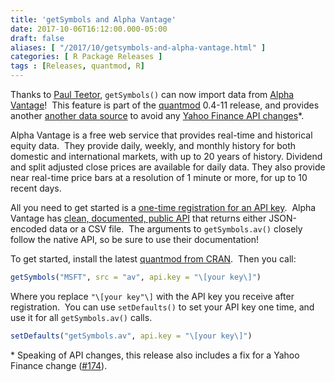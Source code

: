 ```yaml
---
title: 'getSymbols and Alpha Vantage'
date: 2017-10-06T16:12:00.000-05:00
draft: false
aliases: [ "/2017/10/getsymbols-and-alpha-vantage.html" ]
categories: [ R Package Releases ]
tags : [Releases, quantmod, R]
---
```


Thanks to [Paul Teetor](http://quantdevel.com/public/), `getSymbols()` can now import data from [Alpha Vantage](https://www.alphavantage.co/)!  This feature is part of the [quantmod](http://www.quantmod.com/) 0.4-11 release, and provides another [another data source](http://blog.fosstrading.com/2017/06/yahoo-finance-alternatives.html) to avoid any [Yahoo Finance API changes](http://blog.fosstrading.com/2017/06/quantmod-0-4-9-on-cran.html)\*.
  
Alpha Vantage is a free web service that provides real-time and historical equity data.  They provide daily, weekly, and monthly history for both domestic and international markets, with up to 20 years of history. Dividend and split adjusted close prices are available for daily data. They also provide near real-time price bars at a resolution of 1 minute or more, for up to 10 recent days.

All you need to get started is a [one-time registration for an API key](https://www.alphavantage.co/support/#api-key).  Alpha Vantage has [clean, documented, public API](https://www.alphavantage.co/documentation/) that returns either JSON-encoded data or a CSV file.  The arguments to `getSymbols.av()` closely follow the native API, so be sure to use their documentation!

To get started, install the latest [quantmod from CRAN](https://cran.r-project.org/package=quantmod).  Then you call:

```r
getSymbols("MSFT", src = "av", api.key = "\[your key\]") 
```

Where you replace `"\[your key"\]` with the API key you receive after registration.  You can use `setDefaults()` to set your API key one time, and use it for all `getSymbols.av()` calls.

```r
setDefaults("getSymbols.av", api.key = "\[your key\]")
```

\* Speaking of API changes, this release also includes a fix for a Yahoo Finance change ([#174](https://github.com/joshuaulrich/quantmod/issues/174)).
